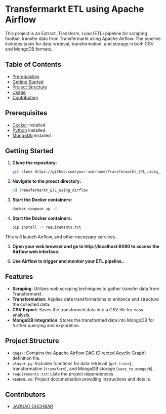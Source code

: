# Transfermarkt ETL using Apache Airflow

This project is an Extract, Transform, Load (ETL) pipeline for scraping football transfer data from Transfermarkt using Apache Airflow. The pipeline includes tasks for data retrieval, transformation, and storage in both CSV and MongoDB formats.
## Table of Contents

- [Prerequisites](#prerequisites)
- [Getting Started](#getting-started)
- [Project Structure](#project-structure)
- [Usage](#usage)
- [Contributing](#contributing)

## Prerequisites

- [Docker](https://docs.docker.com/get-docker/) installed
- [Python](https://www.python.org/downloads/) installed
- [MongoDb](https://www.mongodb.com/try/download/community) installed

## Getting Started

1. **Clone the repository:**

   ```bash
   git clone https://github.com/your-username/Transfermarkt_ETL_using_Airflow.git

2. **Navigate to the proect directory:**

   ```bash
   cd Transfermarkt_ETL_using_Airflow


3. **Start the Docker containers:**

   ```bash
   docker-compose up -d

4. **Start the Docker containers:**

   ```bash
   pip install -r requirements.txt


This will launch Airflow, and other necessary services.

5. **Open your web browser and go to http://localhost:8080 to access the Airflow web interface.**

6. **Use Airflow to trigger and monitor your ETL pipeline..**


## Features

- **Scraping**: Utilizes web scraping techniques to gather transfer data from Transfermarkt.
- **Transformation**: Applies data transformations to enhance and structure the collected data.
- **CSV Export**: Saves the transformed data into a CSV file for easy analysis.
- **MongoDB Integration**: Stores the transformed data into MongoDB for further querying and exploration.

## Project Structure

- `dags/`: Contains the Apache Airflow DAG (Directed Acyclic Graph) definition file.
- `player.py`: Includes functions for data retrieval (`get_trans`), transformation (`transform`), and MongoDB storage (`save_to_mongodb`).
- `requirements.txt`: Lists the project dependencies.
- `README.md`: Project documentation providing instructions and details.


## Contributors
- [JAOUAD OUCHBAR](https://github.com/jawadoch/)
